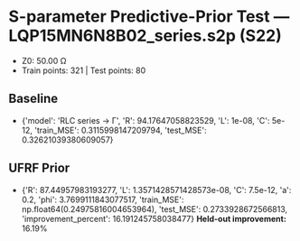 # S-parameter Predictive-Prior Test — LQP15MN6N8B02_series.s2p (S22)
- Z0: 50.00 Ω
- Train points: 321  |  Test points: 80

## Baseline
- {'model': 'RLC series -> Γ', 'R': 94.17647058823529, 'L': 1e-08, 'C': 5e-12, 'train_MSE': 0.3115998147209794, 'test_MSE': 0.32621039380609057}

## UFRF Prior
- {'R': 87.44957983193277, 'L': 1.3571428571428573e-08, 'C': 7.5e-12, 'a': 0.2, 'phi': 3.7699111843077517, 'train_MSE': np.float64(0.24975816004653964), 'test_MSE': 0.2733928672566813, 'improvement_percent': 16.191245758038477}
**Held-out improvement:** 16.19%